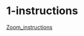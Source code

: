 # 1-instructions



[Zoom_instructions](https://github.com/UWA-SCIE2204-Marine-Systems/How-to-complete-labs/blob/master/Zoom-and-lab-instructions.md)


